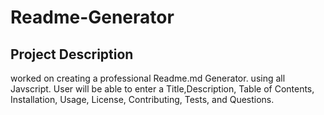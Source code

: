 # Readme-Generator

## Project Description
  worked on creating a professional Readme.md Generator. using all Javscript. User will be able to enter a Title,Description, 
  Table of Contents, Installation, Usage, License, Contributing, Tests, and Questions.
  

